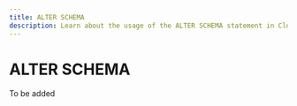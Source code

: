 ```yaml
---
title: ALTER SCHEMA
description: Learn about the usage of the ALTER SCHEMA statement in Cloudberry Database.
---
```


# ALTER SCHEMA

To be added
